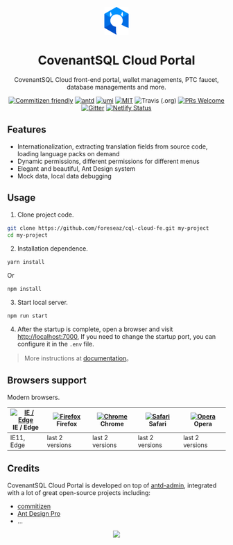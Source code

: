 
<p align="center">
  <a href="http://github.com/foreseaz/cql-cloud-fe">
    <img alt="Covenant Cloud" height="64" src="./docs/_media/logo.svg">
  </a>
</p>

<h1 align="center">CovenantSQL Cloud Portal</h1>

<div align="center">

CovenantSQL Cloud front-end portal, wallet managements, PTC faucet, database managements and more.

[![Commitizen friendly](https://img.shields.io/badge/commitizen-friendly-brightgreen.svg)](http://commitizen.github.io/cz-cli/)
[![antd](https://img.shields.io/badge/antd-^3.10.0-blue.svg?style=flat-square)](https://github.com/ant-design/ant-design)
[![umi](https://img.shields.io/badge/umi-^2.2.1-orange.svg?style=flat-square)](https://github.com/umijs/umi)
[![MIT](https://img.shields.io/dub/l/vibe-d.svg?style=flat-square)](http://opensource.org/licenses/MIT)
![Travis (.org)](https://img.shields.io/travis/foreseaz/cql-cloud-fe.svg)
[![PRs Welcome](https://img.shields.io/badge/PRs-welcome-brightgreen.svg?style=flat-square)](https://github.com/foreseaz/cql-cloud-fe/pulls)
[![Gitter](https://badges.gitter.im/CovenantSQL/CovenantSQL.svg)](https://gitter.im/CovenantSQL/CovenantSQL?utm_source=badge&utm_medium=badge&utm_campaign=pr-badge&utm_content=badge)
[![Netlify Status](https://api.netlify.com/api/v1/badges/ce7d2cc1-0004-45bd-85b9-325fb1f49cfb/deploy-status)](https://app.netlify.com/sites/cql-cloud/deploys)

</div>

## Features

- Internationalization, extracting translation fields from source code, loading language packs on demand
- Dynamic permissions, different permissions for different menus
- Elegant and beautiful, Ant Design system
- Mock data, local data debugging


## Usage

1. Clone project code.

```bash
git clone https://github.com/foreseaz/cql-cloud-fe.git my-project
cd my-project
```

2. Installation dependence.

```bash
yarn install
```

Or

```bash
npm install
```

3. Start local server.

```bash
npm run start
```

4. After the startup is complete, open a browser and visit [http://localhost:7000](http://localhost:7000), If you need to change the startup port, you can configure it in the `.env` file.


> More instructions at [documentation](https://doc.cql-cloud-fe.foreseaz.com)。


## Browsers support

Modern browsers.

| [<img src="https://raw.githubusercontent.com/alrra/browser-logos/master/src/edge/edge_48x48.png" alt="IE / Edge" width="24px" height="24px" />](http://godban.github.io/browsers-support-badges/)</br>IE / Edge | [<img src="https://raw.githubusercontent.com/alrra/browser-logos/master/src/firefox/firefox_48x48.png" alt="Firefox" width="24px" height="24px" />](http://godban.github.io/browsers-support-badges/)</br>Firefox | [<img src="https://raw.githubusercontent.com/alrra/browser-logos/master/src/chrome/chrome_48x48.png" alt="Chrome" width="24px" height="24px" />](http://godban.github.io/browsers-support-badges/)</br>Chrome | [<img src="https://raw.githubusercontent.com/alrra/browser-logos/master/src/safari/safari_48x48.png" alt="Safari" width="24px" height="24px" />](http://godban.github.io/browsers-support-badges/)</br>Safari | [<img src="https://raw.githubusercontent.com/alrra/browser-logos/master/src/opera/opera_48x48.png" alt="Opera" width="24px" height="24px" />](http://godban.github.io/browsers-support-badges/)</br>Opera |
| --------- | --------- | --------- | --------- | --------- |
|IE11, Edge| last 2 versions| last 2 versions| last 2 versions| last 2 versions

## Credits

CovenantSQL Cloud Portal is developed on top of [antd-admin](https://github.com/zuiidea/antd-admin), integrated with a lot of great open-source projects including:

- [commitizen](https://github.com/commitizen/cz-cli)
- [Ant Design Pro](https://github.com/ant-design/ant-design-pro)
- ...

<div align="center">
   <a href="https://www.netlify.com">
    <img src="https://www.netlify.com/img/global/badges/netlify-color-bg.svg"/>
  </a>
</div>
